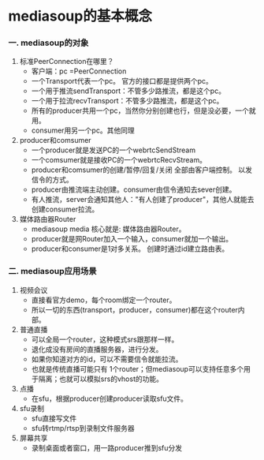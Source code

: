 # mediasoup的基本概念

### 一. mediasoup的对象
1. 标准PeerConnection在哪里？
    - 客户端：pc =PeerConnection
    - 一个Transport代表一个pc。 官方的接口都是提供两个pc。 
    - 一个用于推流sendTransport：不管多少路推流，都是这个pc。 
    - 一个用于拉流recvTransport：不管多少路推流，都是这个pc。
    - 所有的producer共用一个pc，当然你分别创建也行，但是没必要，一个就用。
    - consumer用另一个pc。其他同理
2. producer和comsumer
    - 一个producer就是发送PC的一个webrtcSendStream
    - 一个comsumer就是接收PC的一个webrtcRecvStream。
    - producer和comsumer的创建/暂停/回复/关闭 全部由客户端控制。 以发信令的方式。
    - producer由推流端主动创建。consumer由信令通知去sever创建。 
    - 有人推流，server会通知其他人："有人创建了producer"，其他人就能去创建consumer拉流。
3.  媒体路由器Router
    - mediasoup media 核心就是: 媒体路由器Router。
    - producer就是网Router加入一个输入，consumer就加一个输出。
    - producer和consumer是1对多关系。 创建时通过id建立路由表。

### 二. mediasoup应用场景 
1. 视频会议 
    - 直接看官方demo，每个room绑定一个router。 
    - 所以一切的东西(transport，producer，consumer)都在这个router内部。
2. 普通直播
    - 可以全局一个router，这种模式srs跟那样一样。 
    - 退化成没有房间的直播服务器，进行分发。
    - 如果你知道对方的id，可以不需要信令就能拉流。
    - 也就是传统直播可能只有 1个router；但mediasoup可以支持任意多个用于隔离；也就可以模拟srs的vhost的功能。
3. 点播
    - 在sfu，根据producer创建producer读取sfu文件。
4. sfu录制
    - sfu直接写文件
    - sfu转rtmp/rtsp到录制文件服务器
5. 屏幕共享
    - 录制桌面或者窗口，用一路producer推到sfu分发